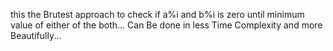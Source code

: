 this the Brutest approach to check if a%i and b%i is zero until minimum value of either of the both...
Can Be done in less Time Complexity and more Beautifully...
